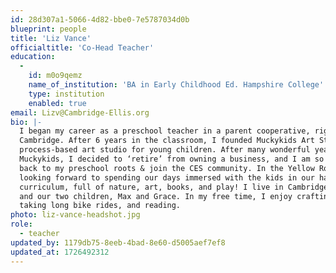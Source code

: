 ```yaml
---
id: 28d307a1-5066-4d82-bbe0-7e5787034d0b
blueprint: people
title: 'Liz Vance'
officialtitle: 'Co-Head Teacher'
education:
  -
    id: m0o9qemz
    name_of_institution: 'BA in Early Childhood Ed. Hampshire College'
    type: institution
    enabled: true
email: Lizv@Cambridge-Ellis.org
bio: |-
  I began my career as a preschool teacher in a parent cooperative, right here in
  Cambridge. After 6 years in the classroom, I founded Muckykids Art Studio, a
  process-based art studio for young children. After many wonderful years at
  Muckykids, I decided to ‘retire’ from owning a business, and I am so excited to get
  back to my preschool roots & join the CES community. In the Yellow Room, I’m
  looking forward to spending our days immersed with the kids in our hands-on
  curriculum, full of nature, art, books, and play! I live in Cambridge with my husband
  and our two children, Max and Grace. In my free time, I enjoy crafting, walking,
  taking long bike rides, and reading.
photo: liz-vance-headshot.jpg
role:
  - teacher
updated_by: 1179db75-8eeb-4bad-8e60-d5005aef7ef8
updated_at: 1726492312
---
```

